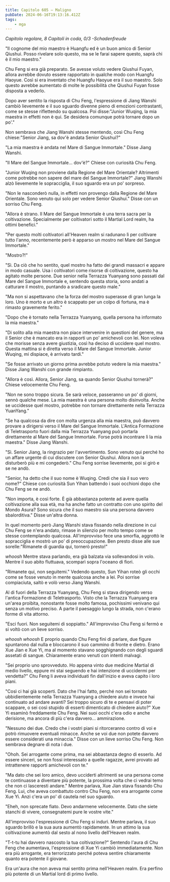 ```yaml
---
title: Capitolo 605 – Maligno
pubDate: 2024-06-16T19:13:16.412Z
tags:
    - mga
---
```



<em>Capitolo regolare,
8 Capitoli in coda, 0/3
-Schadenfreude</em>


"Il cognome del mio maestro è Huangfu ed è un buon amico di Senior Qiushui. Posso rivelare solo questo, ma se le farai sapere questo, saprà chi è il mio maestro."


Chu Feng si era già preparato. Se avesse voluto vedere Qiushui Fuyan, allora avrebbe dovuto essere rapportato in qualche modo con Huangfu Haoyue. Così si era inventato che Huangfu Haoyue era il suo maestro. Solo questo avrebbe aumentato di molte le possibilità che Qiushui Fuyan fosse disposta a vederlo.


Dopo aver sentito la risposta di Chu Feng, l'espressione di Jiang Wanshi cambiò lievemente e il suo sguardo divenne pieno di emozioni contrastanti, come se stesse riflettendo su qualcosa. Poi disse:"Junior Wuqing, la mia maestra in effetti non è qui. Se desidera comunque potrà tornare dopo un po'."


Non sembrava che Jiang Wanshi stesse mentendo, così Chu Feng chiese:"Senior Jiang, sa dov'è andata Senior Qiushui?"


"La mia maestra è andata nel Mare di Sangue Immortale." Disse Jiang Wanshi.


"Il Mare del Sangue Immortale... dov'è?" Chiese con curiosità Chu Feng.


"Junior Wuqing non proviene dalla Regione del Mare Orientale? Altrimenti come potrebbe non sapere del mare del Sangue Immortale?" Jiang Wanshi alzò lievemente le sopracciglia, il suo sguardo era un po' sorpreso.


"Non le nasconderò nulla, in effetti non provengo dalla Regione del Mare Orientale. Sono venuto qui solo per vedere Senior Qiushui." Disse con un sorriso Chu Feng.


"Allora è strano. Il Mare del Sangue Immortale è una terra sacra per la coltivazione. Specialmente per coltivatori sotto il Martial Lord realm, ha ottimi benefici."


"Per questo molti coltivatori all'Heaven realm si radunano lì per coltivare tutto l'anno, recentemente però è apparso un mostro nel Mare del Sangue Immortale."


"Mostro?!"


"Sì. Da ciò che ho sentito, quel mostro ha fatto dei grandi massacri e appare in modo casuale. Usa i coltivatori come risorse di coltivazione, questo ha agitato molte persone. Due senior nella Terrazza Yuanyang sono passati dal Mare del Sangue Immortale e, sentendo questa storia, sono andati a catturare il mostro, puntando a sradicare questo male."


"Ma non si aspettavano che la forza del mostro superasse di gran lunga la loro. Uno è morto e un altro è scappato per un colpo di fortuna, ma è rimasto gravemente ferito."


"Dopo che è tornato nella Terrazza Yuanyang, quella persona ha informato la mia maestra."


"Di solito alla mia maestra non piace intervenire in questioni del genere, ma il Senior che è mancato era in rapporti un po' amichevoli con lei. Non voleva che morisse senza avere giustizia, così ha deciso di uccidere quel mostro. Questa mattina si è diretta verso il Mare del Sangue Immortale. Junior Wuqing, mi dispiace, è arrivato tardi."


"Se fosse arrivato un giorno prima avrebbe potuto vedere la mia maestra." Disse Jiang Wanshi con grande rimpianto.


"Allora è così. Allora, Senior Jiang, sa quando Senior Qiushui tornerà?" Chiese velocemente Chu Feng.


"Non ne sono troppo sicura. Se sarà veloce, passeranno un po' di giorni, sennò qualche mese. La mia maestra è una persona molto disinvolta. Anche se uccidesse quel mostro, potrebbe non tornare direttamente nella Terrazza YuanYang."


"Se ha qualcosa da dire con molta urgenza alla mia maestra, può davvero provare a dirigersi verso il Mare del Sangue Immortale. L'Antica Formazione di Teletrasporto fuori dalla mia Terrazza Yuanyang può portarla direttamente al Mare del Sangue Immortale. Forse potrà incontrare lì la mia maestra." Disse Jiang Wanshi.


"Sì. Senior Jiang, la ringrazio per l'avvertimento. Sono venuto qui perché ho un affare urgente di cui discutere con Senior Qiushui. Allora non la disturberò più e mi congederò." Chu Feng sorrise lievemente, poi si girò e se ne andò.


"Senior, ha detto che il suo nome è Wuqing. Credi che sia il suo vero nome?" Chiese con curiosità Sun Yihan battendo i suoi occhioni dopo che Chu Feng se ne andò.


"Non importa, è così forte. È già abbastanza potente ad avere quella coltivazione alla sua età, ma ha anche fatto un contratto con uno spirito del Mondo Asura? Sono sicura che il suo maestro sia una persona davvero sbalorditiva." Disse un'altra donna.


In quel momento però Jiang Wanshi stava fissando nella direzione in cui Chu Feng se n'era andato, rimase in silenzio per molto tempo come se stesse contemplando qualcosa. All'improvviso fece una smorfia, aggrottò le sopracciglia e mostrò un po' di preoccupazione. Ben presto disse alle sue sorelle:"Rimanete di guardia qui, tornerò presto!"


*whoosh* Mentre stava parlando, era già balzata via sollevandosi in volo. Mentre il suo abito fluttuava, scomparì sopra l'oceano di fiori.


"Rimanete qui, non seguitemi." Vedendo questo, Sun Yihan roteò gli occhi come se fosse venuto in mente qualcosa anche a lei. Poi sorrise compiaciuta, saltò e volò verso Jiang Wanshi.


Al di fuori della Terrazza Yuanyang, Chu Feng si stava dirigendo verso l'antica Formazione di Teletrasporto. Visto che la Terrazza Yuanyang era un'area proibita, nonostante fosse molto famosa, pochissimi venivano qui senza un motivo preciso. A parte il paesaggio lungo la strada, non c'erano forme di vita attorno.


"Esci fuori. Non seguitemi di soppiatto." All'improvviso Chu Feng si fermò e si voltò con un lieve sorriso.


*whoosh whoosh* E proprio quando Chu Feng finì di parlare, due figure spuntarono dal nulla e bloccarono il suo cammino di fronte e dietro. Erano Xue Jian e Xue Yi, ma al momento stavano sogghignando con degli sguardi assetati di sangue. Chiaramente erano venuti con intenti malvagi.


"Sei proprio uno sprovveduto. Ho appena vinto due medicine Martial di medio livello, eppure mi stai seguendo e hai intenzione di uccidermi per vendetta?" Chu Feng li aveva individuati fin dall'inizio e aveva capito i loro piani.


"Così ci hai già scoperti. Dato che l'hai fatto, perché non sei tornato ubbidientemente nella Terrazza Yuanyang a chiedere aiuto e invece hai continuato ad andare avanti? Sei troppo sicuro di te e pensavi di poter scappare, o sei così stupido di esserti dimenticato di chiedere aiuto?" Xue Yi esaminò freddamente Chu Feng. Nei suoi occhi c'era odio e anche derisione, ma ancora di più c'era davvero... ammirazione.


"Nessuno dei due. Credo che i vostri piani si ritorceranno contro di voi e potrò rimuovere eventuali minacce. Anche se voi due non potete davvero essere considerati una minaccia." Disse con un lieve sorriso Chu Feng. Non sembrava degnare di nota i due.


"Ohoh. Sei arrogante come prima, ma sei abbastanza degno di esserlo. Ad essere sinceri, se non fossi interessato a quelle ragazze, avrei provato ad intrattenere rapporti amichevoli con te."


"Ma dato che sei loro amico, devo ucciderti altrimenti se una persona come te continuasse a diventare più potente, la prossima volta che ci vedrai temo che non ci lasceresti andare." Mentre parlava, Xue Jian stava fissando Chu Feng. Lui, che aveva combattuto contro Chu Feng, non era arrogante come Xue Yi. Anzi c'era un po' di cautela nel suo sguardo.


"Eheh, non sprecate fiato. Devo andarmene velocemente. Dato che siete stanchi di vivere, consegnatemi pure le vostre vite."


All'improvviso l'espressione di Chu Feng si indurì. Mentre parlava, il suo sguardo brillò e la sua aura aumentò rapidamente. In un attimo la sua coltivazione aumentò dal sesto al nono livello dell'Heaven realm.


"T-t-tu hai davvero nascosto la tua coltivazione?" Sentendo l'aura di Chu Feng che aumentava, l'espressione di Xue Yi cambiò immediatamente. Non era più arrogante, era terrorizzato perché poteva sentire chiaramente quanto era potente il giovane.


Era un'aura che non aveva mai sentito prima nell'Heaven realm. Era perfino più potente di un Martial lord di primo livello.
                                


                                



